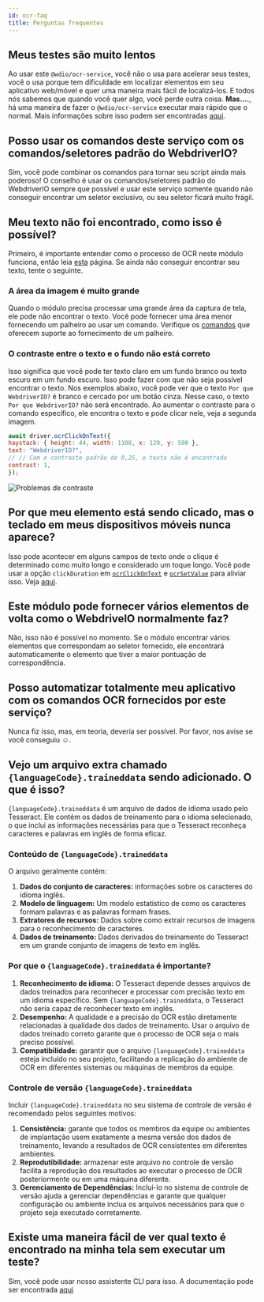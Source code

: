 ```yaml
---
id: ocr-faq
title: Perguntas frequentes
---
```


## Meus testes são muito lentos

Ao usar este `@wdio/ocr-service`, você não o usa para acelerar seus testes, você o usa porque tem dificuldade em localizar elementos em seu aplicativo web/móvel e quer uma maneira mais fácil de localizá-los. E todos nós sabemos que quando você quer algo, você perde outra coisa. **Mas....**, há uma maneira de fazer o `@wdio/ocr-service` executar mais rápido que o normal. Mais informações sobre isso podem ser encontradas [aqui](./more-test-optimization).

## Posso usar os comandos deste serviço com os comandos/seletores padrão do WebdriverIO?

Sim, você pode combinar os comandos para tornar seu script ainda mais poderoso! O conselho é usar os comandos/seletores padrão do WebdriverIO sempre que possível e usar este serviço somente quando não conseguir encontrar um seletor exclusivo, ou seu seletor ficará muito frágil.

## Meu texto não foi encontrado, como isso é possível?

Primeiro, é importante entender como o processo de OCR neste módulo funciona, então leia [esta](./ocr-testing) página. Se ainda não conseguir encontrar seu texto, tente o seguinte.

### A área da imagem é muito grande

Quando o módulo precisa processar uma grande área da captura de tela, ele pode não encontrar o texto. Você pode fornecer uma área menor fornecendo um palheiro ao usar um comando. Verifique os [comandos](./ocr-click-on-text) que oferecem suporte ao fornecimento de um palheiro.

### O contraste entre o texto e o fundo não está correto

Isso significa que você pode ter texto claro em um fundo branco ou texto escuro em um fundo escuro. Isso pode fazer com que não seja possível encontrar o texto. Nos exemplos abaixo, você pode ver que o texto `Por que WebdriverIO?` é branco e cercado por um botão cinza. Nesse caso, o texto `Por que WebdriverIO?` não será encontrado. Ao aumentar o contraste para o comando específico, ele encontra o texto e pode clicar nele, veja a segunda imagem.

```js
await driver.ocrClickOnText({
haystack: { height: 44, width: 1108, x: 129, y: 590 },
text: "WebdriverIO?",
// // Com o contraste padrão de 0,25, o texto não é encontrado
contrast: 1,
});
```

![Problemas de contraste](/img/ocr/increased-contrast.jpg)

## Por que meu elemento está sendo clicado, mas o teclado em meus dispositivos móveis nunca aparece?

Isso pode acontecer em alguns campos de texto onde o clique é determinado como muito longo e considerado um toque longo. Você pode usar a opção `clickDuration` em [`ocrClickOnText`](./ocr-click-on-text) e [`ocrSetValue`](./ocr-set-value) para aliviar isso. Veja [aqui](./ocr-click-on-text#options).

## Este módulo pode fornecer vários elementos de volta como o WebdriveIO normalmente faz?

Não, isso não é possível no momento. Se o módulo encontrar vários elementos que correspondam ao seletor fornecido, ele encontrará automaticamente o elemento que tiver a maior pontuação de correspondência.

## Posso automatizar totalmente meu aplicativo com os comandos OCR fornecidos por este serviço?

Nunca fiz isso, mas, em teoria, deveria ser possível. Por favor, nos avise se você conseguiu ☺️.

## Vejo um arquivo extra chamado `{languageCode}.traineddata` sendo adicionado. O que é isso?

`{languageCode}.traineddata` é um arquivo de dados de idioma usado pelo Tesseract. Ele contém os dados de treinamento para o idioma selecionado, o que inclui as informações necessárias para que o Tesseract reconheça caracteres e palavras em inglês de forma eficaz.

### Conteúdo de `{languageCode}.traineddata`

O arquivo geralmente contém:

1. **Dados do conjunto de caracteres:** informações sobre os caracteres do idioma inglês.
2. **Modelo de linguagem:** Um modelo estatístico de como os caracteres formam palavras e as palavras formam frases.
3. **Extratores de recursos:** Dados sobre como extrair recursos de imagens para o reconhecimento de caracteres.
4. **Dados de treinamento:** Dados derivados do treinamento do Tesseract em um grande conjunto de imagens de texto em inglês.

### Por que o `{languageCode}.traineddata` é importante?

1. **Reconhecimento de idioma:** O Tesseract depende desses arquivos de dados treinados para reconhecer e processar com precisão texto em um idioma específico. Sem `{languageCode}.traineddata`, o Tesseract não seria capaz de reconhecer texto em inglês.
2. **Desempenho:** A qualidade e a precisão do OCR estão diretamente relacionadas à qualidade dos dados de treinamento. Usar o arquivo de dados treinado correto garante que o processo de OCR seja o mais preciso possível.
3. **Compatibilidade:** garantir que o arquivo `{languageCode}.traineddata` esteja incluído no seu projeto, facilitando a replicação do ambiente de OCR em diferentes sistemas ou máquinas de membros da equipe.

### Controle de versão `{languageCode}.traineddata`

Incluir `{languageCode}.traineddata` no seu sistema de controle de versão é recomendado pelos seguintes motivos:

1. **Consistência:** garante que todos os membros da equipe ou ambientes de implantação usem exatamente a mesma versão dos dados de treinamento, levando a resultados de OCR consistentes em diferentes ambientes.
2. **Reprodutibilidade:** armazenar este arquivo no controle de versão facilita a reprodução dos resultados ao executar o processo de OCR posteriormente ou em uma máquina diferente.
3. **Gerenciamento de Dependências:** Incluí-lo no sistema de controle de versão ajuda a gerenciar dependências e garante que qualquer configuração ou ambiente inclua os arquivos necessários para que o projeto seja executado corretamente.

## Existe uma maneira fácil de ver qual texto é encontrado na minha tela sem executar um teste?

Sim, você pode usar nosso assistente CLI para isso. A documentação pode ser encontrada [aqui](./cli-wizard)
